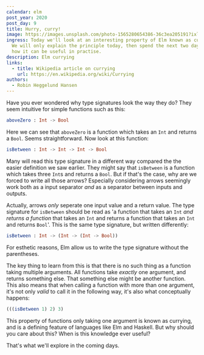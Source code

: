 ```yaml
---
calendar: elm
post_year: 2020
post_day: 9
title: Hurry, curry!
image: https://images.unsplash.com/photo-1565280654386-36c3ea205191?ixlib=rb-1.2.1&ixid=eyJhcHBfaWQiOjEyMDd9&auto=format&fit=crop&w=2550&q=80
ingress: Today we'll look at an interesting property of Elm known as currying.
  We will only explain the principle today, then spend the next two days seeing
  how it can be useful in practise.
description: Elm currying
links:
  - title: Wikipedia article on currying
    url: https://en.wikipedia.org/wiki/Currying
authors:
  - Robin Heggelund Hansen
---
```

Have you ever wondered why type signatures look the way they do? They seem intuitive for simple functions such as this:

```elm
aboveZero : Int -> Bool
```

Here we can see that `aboveZero` is a function which takes an `Int` and returns a `Bool`. Seems straightforward. Now look at this function:

```elm
isBetween : Int -> Int -> Int -> Bool
```

Many will read this type signature in a different way compared the the easier definition we saw earlier. They might say that `isBetween` is a function which takes three `Int`s and returns a `Bool`. But if that's the case, why are we forced to write all those arrows? Especially considering arrows seemingly work both as a input separator _and_ as a separator between inputs and outputs.

Actually, arrows _only_ seperate one input value and a return value. The type signature for `isBetween` should be read as 'a function that takes an `Int` _and returns a function_ that takes an `Int` and returns a function that takes an `Int` and returns `Bool`'. This is the same type signature, but written differently:

```elm
isBetween : Int -> (Int -> (Int -> Bool))
```

For esthetic reasons, Elm allow us to write the type signature without the parentheses.

The key thing to learn from this is that there is no such thing as a function taking multiple arguments. All functions take _exactly_ one argument, and returns something else. That something else might be another function. This also means that when calling a function with more than one argument, it's not only _valid_ to call it in the following way, it's also what conceptually happens:

```elm
(((isBetween 1) 2) 3)
```

This property of functions only taking one argument is known as currying, and is a defining feature of languages like Elm and Haskell. But why should you care about this? When is this knowledge ever useful?

That's what we'll explore in the coming days.